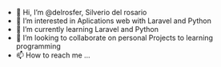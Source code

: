 - 👋 Hi, I’m @delrosfer, Silverio del rosario
- 👀 I’m interested in Aplications web with Laravel and Python
- 🌱 I’m currently learning Laravel and Python
- 💞️ I’m looking to collaborate on personal Projects to learning programming
- 📫 How to reach me ...

<!---
delrosfer/delrosfer is a ✨ special ✨ repository because its `README.md` (this file) appears on your GitHub profile.
You can click the Preview link to take a look at your changes.
--->
